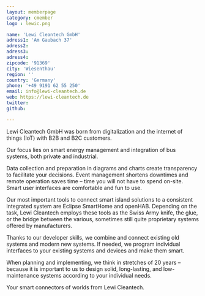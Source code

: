 ```yaml
---
layout: memberpage
category: cmember
logo : lewic.png

name: 'Lewi Cleantech GmbH'
adress1: 'Am Gaubach 37'
adress2: 
adress3: 
adress4: 
zipcode: '91369'
city: 'Wiesenthau'
region: ''
country: 'Germany'
phone: '+49 9191 62 55 250'
email: info@lewi-cleantech.de
web: https://lewi-cleantech.de
twitter: 
github: 

---
```

Lewi Cleantech GmbH was born from digitalization and the internet of things (IoT) with B2B and B2C customers.

Our focus lies on smart energy management and integration of bus systems, both private and industrial.

<!--more-->

Data collection and preparation in diagrams and charts create transparency to facilitate your decisions. Event management shortens downtimes and remote operation saves time – time you will not have to spend on-site. Smart user interfaces are comfortable and fun to use.

Our most important tools to connect smart island solutions to a consistent integrated system are Eclipse SmartHome and openHAB. Depending on the task, Lewi Cleantech employs these tools as the Swiss Army knife, the glue, or the bridge between the various, sometimes still quite proprietary systems offered by manufacturers.

Thanks to our developer skills, we combine and connect existing old systems and modern new systems. If needed, we program individual interfaces to your existing systems and devices and make them smart.

When planning and implementing, we think in stretches of 20 years – because it is important to us to design solid, long-lasting, and low-maintenance systems according to your individual needs.

Your smart connectors of worlds from Lewi Cleantech.